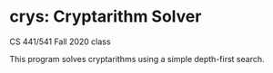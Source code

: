 # crys: Cryptarithm Solver
CS 441/541 Fall 2020 class

This program solves cryptarithms using a simple depth-first
search.
